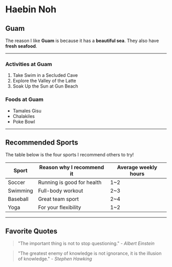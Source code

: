 # Haebin Noh
## Guam
    
The reason I like **Guam** is because it has a **beautiful sea**. They also have **fresh seafood**.

---

### Activities at Guam
1. Take Swim in a Secluded Cave
2. Explore the Valley of the Latte
3. Soak Up the Sun at Gun Beach
### Foods at Guam
* Tamales Gisu
* Chalakiles
* Poke Bowl

---

## Recommended Sports

The table below is the four sports I recommend others to try!

| Sport | Reason why I recommend it | Average weekly hours |
| --- | --- | --- |
| Soccer | Running is good for health | 1~2 |
| Swimming | Full-body workout | 2~3 |
| Baseball | Great team sport | 2~4 |
| Yoga | For your flexibility | 1~2 |

---

## Favorite Quotes

> "The important thing is not to stop questioning." - *Albert Einstein*

> "The greatest enemy of knowledge is not ignorance, it is the illusion of knowledge." - *Stephen Hawking*